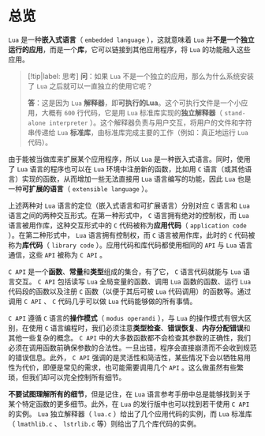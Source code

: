 # 总览

`Lua` 是一种**嵌入式语言**（ `embedded language` ），这就意味着 `Lua` 并**不是一个独立运行的应用**，而是一个**库**，它可以链接到其他应用程序，将 `Lua` 的功能融入这些应用。

> [!tip|label: 思考]
> **问**：如果 `Lua` 不是一个独立的应用，那么为什么系统安装了 `Lua` 之后就可以一直独立的使用它呢？
>  
> **答**：这是因为 `Lua` **解释器**，即**可执行的Lua**。这个可执行文件是一个小应用，大概有 `600` 行代码，它是用 `Lua` 标准库实现的**独立解释器**（ `stand-alone interpreter` ）。这个解释器负责与用户交互，将用户的文件和字符串传递给 `Lua` **标准库**，由标准库完成主要的工作（例如：真正地运行 `Lua` 代码）。

由于能被当做库来扩展某个应用程序，所以 `Lua` 是一种嵌入式语言。同时，使用了 `Lua` 语言的程序也可以在 `Lua` 环境中注册新的函数，比如用 `C` 语言（或其他语言）实现的函数，从而增加一些无法直接用 `Lua` 语言编写的功能，因此 `Lua` 也是一种**可扩展的语言**（ `extensible language` ）。

上述两种对 `Lua` 语言的定位（嵌入式语言和可扩展语言）分别对应 `C` 语言和 `Lua` 语言之间的两种交互形式。在第一种形式中， `C` 语言拥有绝对的控制权，而 `Lua` 语言被用作库，这种交互形式中的 `C` 代码被称为**应用代码**（ `application code` ）。在第二种形式中， `Lua` 语言拥有控制权，而 `C` 语言被用作库，此时的 `C` 代码被称为**库代码**（ `library code` ）。应用代码和库代码都使用相同的 `API` 与 `Lua` 语言通信，这些 `API` 被称为 `C API` 。

`C API` 是一个**函数**、**常量**和**类型**组成的集合，有了它， `C` 语言代码就能与 `Lua` 语言交互。 `C API` 包括读写 `Lua` 全局变量的函数、调用 `Lua` 函数的函数、运行 `Lua` 代码段的函数以及注册 `C` 函数（以便于其后可被 `Lua` 代码调用）的函数等。通过调用 `C API` 、 `C` 代码几乎可以做 `Lua` 代码能够做的所有事情。

`C API` 遵循 `C` 语言的**操作模式**（ `modus operandi` ），与 `Lua` 的操作模式有很大区别，在使用 `C` 语言编程时，我们必须注意**类型检查**、**错误恢复**、**内存分配错误**和其他一些复杂的概念。 `C API` 中的大多数函数都不会检查其参数的正确性，我们必须在调用函数前确保参数的合法性。一旦出错，程序会直接崩溃而不会收到规范的错误信息。此外， `C API` 强调的是灵活性和简洁性，某些情况下会以牺牲易用性为代价，即便是常见的需求，也可能需要调用几个 `API` 。这么做虽然有些繁琐，但我们却可以完全控制所有细节。

**不要试图理解所有的细节**，但是记住，在 `Lua` 语言参考手册中总是能够找到关于某个特定函数的更多细节。此外，在 `Lua` 的发行版中也可以找到若干使用 `C API` 的实例。 `Lua` 独立解释器（ `lua.c` ）给出了几个应用代码的实例，而 `Lua` 标准库（ `lmathlib.c` 、 `lstrlib.c` 等）则给出了几个库代码的实例。
